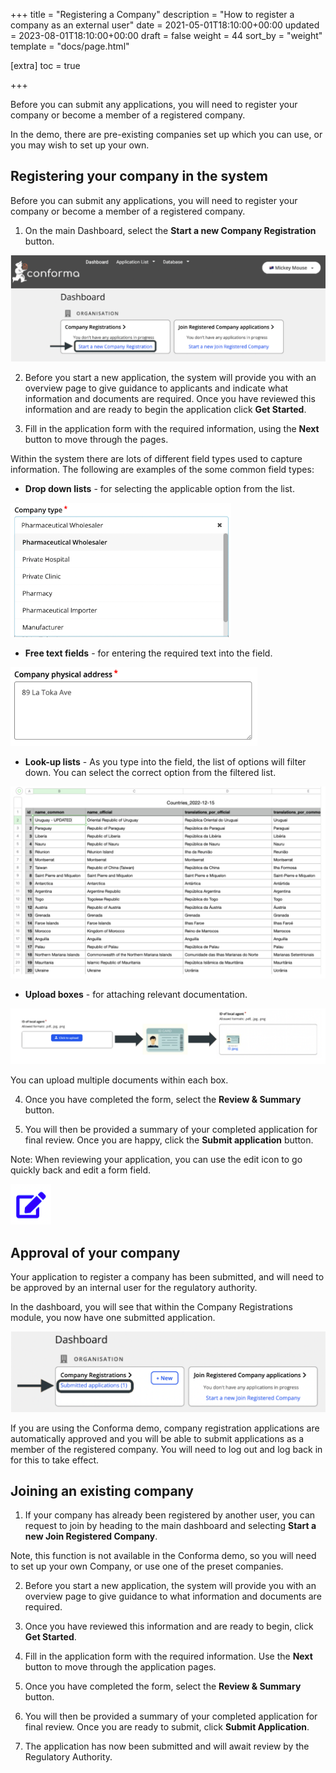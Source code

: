 +++
title = "Registering a Company"
description = "How to register a company as an external user"
date = 2021-05-01T18:10:00+00:00
updated = 2023-08-01T18:10:00+00:00
draft = false
weight = 44
sort_by = "weight"
template = "docs/page.html"

[extra]
toc = true

+++

Before you can submit any applications, you will need to register your company or become a member of a registered company. 

<div class="tip">
In the demo, there are pre-existing companies set up which you can use, or you may wish to set up your own.
</div>

## Registering your company in the system

Before you can submit any applications, you will need to register your company or become a member of a registered company. 

1. On the main Dashboard, select the <b>Start a new Company Registration</b> button.

![Start new company registration](/docs/about/demo/newcompanyrego.png)

2. Before you start a new application, the system will provide you with an overview page to give guidance to applicants and indicate what information and documents are required. Once you have reviewed this information and are ready to begin the application click <b>Get Started</b>.

3. Fill in the application form with the required information, using the <b>Next</b> button to move through the pages. 

Within the system there are lots of different field types used to capture information. The following are examples of the some common field types:

 - <b>Drop down lists</b> - for selecting the applicable option from the list.

 ![Drop down list example](/docs/about/demo/dropdown3.png)

 - <b>Free text fields</b> - for entering the required text into the field.

 ![Free text example](/docs/about/demo/freetext3.png)

- <b>Look-up lists</b> - As you type into the field, the list of options will filter down. You can select the correct option from the filtered list.

 ![Look up list example](/docs/about/demo/lookup3.png)

- <b>Upload boxes</b> - for attaching relevant documentation.

 ![Upload box example](/docs/about/demo/upload3.png)

<div class="tip">
 You can upload multiple documents within each box. 
 </div>

4. Once you have completed the form, select the <b>Review & Summary</b> button.

5. You will then be provided a summary of your completed application for final review. Once you are happy, click the <b>Submit application</b> button.

<div class="tip">
Note: When reviewing your application, you can use the edit icon to go quickly back and edit a form field. 
</div>

 ![edit icon](/docs/about/demo/editicon.png)

 ## Approval of your company

Your application to register a company has been submitted, and will need to be approved by an internal user for the regulatory authority. 

In the dashboard, you will see that within the Company Registrations module, you now have one submitted application.

 ![company registrations](/docs/about/demo/companyapp3.png)

 <div class="tip">
 If you are using the Conforma demo, company registration applications are automatically approved and you will be able to submit applications as a member of the registered company. You will need to log out and log back in for this to take effect.
 </div>

 ## Joining an existing company

1. If your company has already been registered by another user, you can request to join by heading to the main dashboard and selecting <b>Start a new Join Registered Company</b>. 

<div class="tip">
Note, this function is not available in the Conforma demo, so you will need to set up your own Company, or use one of the preset companies.
 </div>

2. Before you start a new application, the system will provide you with an overview page to give guidance to what information and documents are required.

3. Once you have reviewed this information and are ready to begin, click <b>Get Started</b>.

4. Fill in the application form with the required information. Use the <b>Next</b> button to move through the application pages. 

5. Once you have completed the form, select the <b>Review & Summary</b> button. 

6. You will then be provided a summary of your completed application for final review. Once you are ready to submit, click <b>Submit Application</b>.

7. The application has now been submitted and will await review by the Regulatory Authority. 
